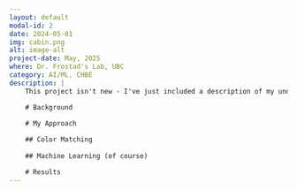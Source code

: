 ```yaml
---
layout: default
modal-id: 2
date: 2024-05-01
img: cabin.png
alt: image-alt
project-date: May, 2025
where: Dr. Frostad's Lab, UBC
category: AI/ML, CHBE
description: |
    This project isn't new - I've just included a description of my undergraduate thesis up to it's completion. An ongoing version of this project can be found under "Undergrad Thesis Continuation". Dr. Frostad's lab focuses on studing the physics of thin films. As part of this research, they often need to characterize the structure of composite films from an interferogram - basically a color image of the refraction pattern (think of the rainbow from oil on a puddle). Existing methods for this can be fairly manually intensive as they require annotating a collection of points to generate a descriptive mesh. My thesis focused on developing a way to automate this process.

    # Background

    # My Approach
    
    ## Color Matching
    
    ## Machine Learning (of course)

    # Results
---
```

